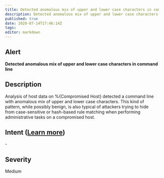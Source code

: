 ```yaml
---
title: Detected anomalous mix of upper and lower case characters in command line
description: Detected anomalous mix of upper and lower case characters in command line
published: true
date: 2020-07-14T17:46:14Z
tags:
editor: markdown
---
```


## Alert
**Detected anomalous mix of upper and lower case characters in command line**

## Description
Analysis of host data on %{Compromised Host} detected a command line with anomalous mix of upper and lower case characters. This kind of pattern, while possibly benign, is also typical of attackers trying to hide from case-sensitive or hash-based rule matching when performing administrative tasks on a compromised host.

## Intent ([Learn more](/public/security/alerts/intentions.md))
\-

## Severity
Medium




